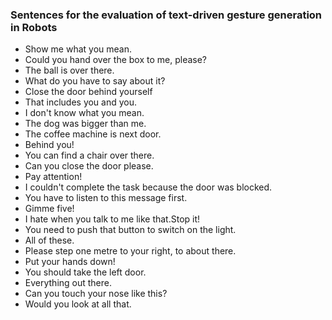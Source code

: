 ### Sentences for the evaluation of text-driven gesture generation in Robots

- Show me what you mean.
- Could you hand over the box to me, please?
- The ball is over there. 
- What do you have to say about it?
- Close the door behind yourself
- That includes you and you.
- I don't know what you mean.
- The dog was bigger than me.
- The coffee machine is next door. 
- Behind you!
- You can find a chair over there.
- Can you close the door please.
- Pay attention!
- I couldn't complete the task because the door was blocked.
- You have to listen to this message first. 
- Gimme five!
- I hate when you talk to me like that.Stop it!
- You need to push that button to switch on the light.
- All of these.
- Please step one metre to your right, to about there.
- Put your hands down!
- You should take the left door.
- Everything out there.
- Can you touch your nose like this?
- Would you look at all that.

